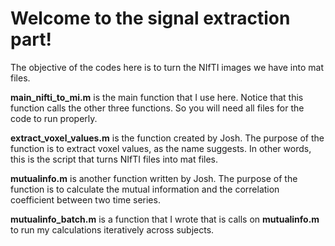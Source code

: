 # Welcome to the signal extraction part!

The objective of the codes here is to turn the NIfTI images we have into mat files. 

**main_nifti_to_mi.m** is the main function that I use here. Notice that this function calls the other three functions. So you will need all files for the code to run properly.

**extract_voxel_values.m** is the function created by Josh. The purpose of the function is to extract voxel values, as the name suggests. In other words, this is the script that turns NIfTI files into mat files.

**mutualinfo.m** is another function written by Josh. The purpose of the function is to calculate the mutual information and the correlation coefficient between two time series. 

**mutualinfo_batch.m** is a function that I wrote that is calls on **mutualinfo.m** to run my calculations iteratively across subjects.
